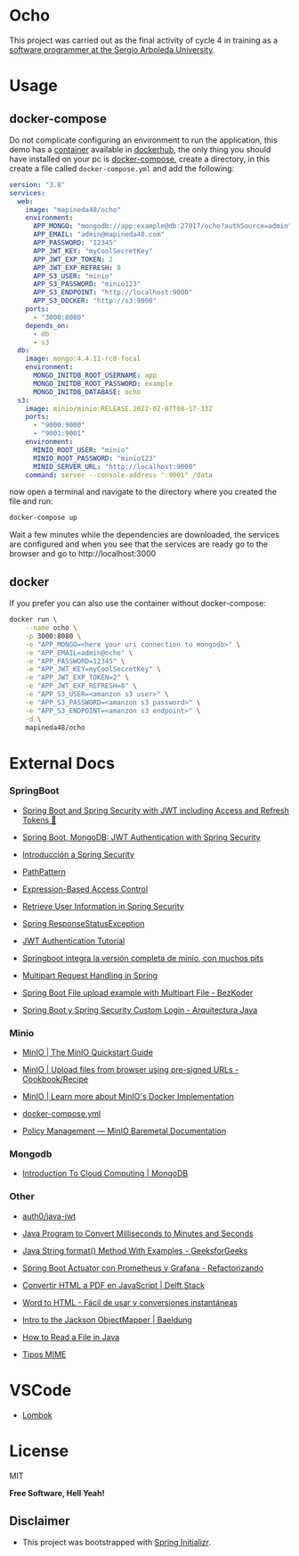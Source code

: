 # Ocho

This project was carried out as the final activity of cycle 4 in training as a [software programmer at the Sergio Arboleda University](https://www.usergioarboleda.edu.co/noticias/la-sergio-hara-parte-de-mision-tic-2022-el-programa-para-capacitar-a-mas-de-50-mil-colombianos-en-habilidades-y-competencias-4-0/).

# Usage

## docker-compose

Do not complicate configuring an environment to run the application, this demo has a [container](https://hub.docker.com/r/mapineda48/ocho) available in [dockerhub](https://hub.docker.com/), the only thing you should have installed on your pc is [docker-compose](https://docs.docker.com/compose/), create a directory, in this create a file called `docker-compose.yml` and add the following:

```yml
version: "3.8"
services: 
  web:
    image: "mapineda48/ocho"
    environment:
      APP_MONGO: "mongodb://app:example@db:27017/ocho?authSource=admin"
      APP_EMAIL: "admin@mapineda48.com"
      APP_PASSWORD: "12345"
      APP_JWT_KEY: "myCoolSecretKey"
      APP_JWT_EXP_TOKEN: 2
      APP_JWT_EXP_REFRESH: 8
      APP_S3_USER: "minio"
      APP_S3_PASSWORD: "minio123"
      APP_S3_ENDPOINT: "http://localhost:9000"
      APP_S3_DOCKER: "http://s3:9000"
    ports:
      - "3000:8080"
    depends_on:
      - db
      - s3
  db:
    image: mongo:4.4.11-rc0-focal
    environment:
      MONGO_INITDB_ROOT_USERNAME: app
      MONGO_INITDB_ROOT_PASSWORD: example
      MONGO_INITDB_DATABASE: ocho
  s3:
    image: minio/minio:RELEASE.2022-02-07T08-17-33Z
    ports:
      - "9000:9000"
      - "9001:9001"
    environment:
      MINIO_ROOT_USER: "minio"
      MINIO_ROOT_PASSWORD: "minio123"
      MINIO_SERVER_URL: "http://localhost:9000"
    command: server --console-address ":9001" /data
```
now open a terminal and navigate to the directory where you created the file and run:

```sh
docker-compose up
```
Wait a few minutes while the dependencies are downloaded, the services are configured and when you see that the services are ready go to the browser and go to http://localhost:3000

## docker

If you prefer you can also use the container without docker-compose:

```sh
docker run \
    --name ocho \
    -p 3000:8080 \
    -e "APP_MONGO=<here your uri connection to mongodb>" \
    -e "APP_EMAIL=admin@ocho" \
    -e "APP_PASSWORD=12345" \
    -e "APP_JWT_KEY=myCoolSecretKey" \
    -e "APP_JWT_EXP_TOKEN=2" \
    -e "APP_JWT_EXP_REFRESH=8" \
    -e "APP_S3_USER=<amanzon s3 user>" \
    -e "APP_S3_PASSWORD=<amanzon s3 password>" \
    -e "APP_S3_ENDPOINT=<amanzon s3 endpoint>" \
    -d \
    mapineda48/ocho
```

# External Docs

### SpringBoot

- [Spring Boot and Spring Security with JWT including Access and Refresh Tokens 🔑](https://www.youtube.com/watch?v=VVn9OG9nfH0)

- [Spring Boot, MongoDB: JWT Authentication with Spring Security](https://www.bezkoder.com/spring-boot-jwt-auth-mongodb/)

- [Introducción a Spring Security](https://www.adictosaltrabajo.com/2020/05/21/introduccion-a-spring-security/)

- [PathPattern](https://docs.spring.io/spring-framework/docs/current/javadoc-api/org/springframework/web/util/pattern/PathPattern.html)

- [Expression-Based Access Control](https://docs.spring.io/spring-security/site/docs/3.0.x/reference/el-access.html)

- [Retrieve User Information in Spring Security](https://www.baeldung.com/get-user-in-spring-security)

- [Spring ResponseStatusException](https://www.baeldung.com/spring-response-status-exception)

- [JWT Authentication Tutorial](https://www.svlada.com/jwt-token-authentication-with-spring-boot/)

- [Springboot integra la versión completa de minio, con muchos pits](https://www.jianshu.com/p/403eaf7d401c)

- [Multipart Request Handling in Spring](https://www.baeldung.com/sprint-boot-multipart-requests)

- [Spring Boot File upload example with Multipart File - BezKoder](https://www.bezkoder.com/spring-boot-file-upload/)

- [Spring Boot y Spring Security Custom Login - Arquitectura Java](https://www.arquitecturajava.com/spring-boot-y-spring-security-custom-login/)

### Minio

- [MinIO | The MinIO Quickstart Guide](https://docs.min.io/docs/minio-quickstart-guide.html)

- [MinIO | Upload files from browser using pre-signed URLs - Cookbook/Recipe](https://docs.min.io/docs/upload-files-from-browser-using-pre-signed-urls.html)

- [MinIO | Learn more about MinIO's Docker Implementation](https://docs.min.io/docs/minio-docker-quickstart-guide.html)

- [docker-compose.yml](https://raw.githubusercontent.com/minio/minio/master/docs/orchestration/docker-compose/docker-compose.yaml)

- [Policy Management — MinIO Baremetal Documentation](https://docs.min.io/minio/baremetal/security/minio-identity-management/policy-based-access-control.html)

### Mongodb

- [Introduction To Cloud Computing | MongoDB](https://www.mongodb.com/cloud-database/cloud-computing)

### Other

- [auth0/java-jwt](https://github.com/auth0/java-jwt)

- [Java Program to Convert Milliseconds to Minutes and Seconds](https://www.programiz.com/java-programming/examples/milliseconds-minutes-seconds)

- [Java String format() Method With Examples - GeeksforGeeks](https://www.geeksforgeeks.org/java-string-format-method-with-examples/)

- [Spring Boot Actuator con Prometheus y Grafana - Refactorizando](https://refactorizando.com/spring-boot-actuator-prometheus-grafana/)

- [Convertir HTML a PDF en JavaScript | Delft Stack](https://www.delftstack.com/es/howto/javascript/javascript-convert-html-to-pdf/#:~:text=Utilice%20la%20biblioteca%20jsPDF%20para%20convertir%20HTML%20a%20PDF,-En%20este%20m%C3%A9todo&text=Verifique%20el%20c%C3%B3digo%20a%20continuaci%C3%B3n.&text=Copy%20var%20source%20%3D%20window.,landscape'%20%7D\)%3B%20doc.)

- [Word to HTML - Fácil de usar y conversiones instantáneas](https://wordtohtml.net/)

- [Intro to the Jackson ObjectMapper | Baeldung](https://www.baeldung.com/jackson-object-mapper-tutorial)

- [How to Read a File in Java](https://www.baeldung.com/reading-file-in-java)

- [Tipos MIME](https://developer.mozilla.org/es/docs/Web/HTTP/Basics_of_HTTP/MIME_types)

# VSCode

- [Lombok](https://projectlombok.org/setup/vscode)

# License

MIT

**Free Software, Hell Yeah!**

## Disclaimer

- This project was bootstrapped with [Spring Initializr](https://start.spring.io/).
